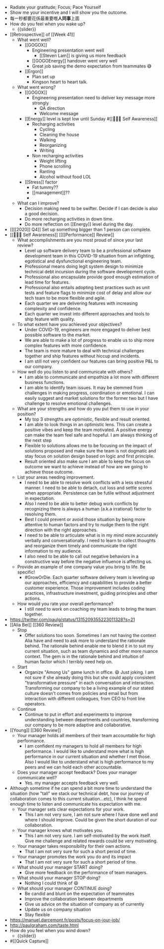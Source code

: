 - Radiate your gratitude; Focus; Pace Yourself
- Show me your incentive and I will show you the outcome.
- 每一秒都要花係最重要嘅**人同事**上面
- How do you feel when you wake up?
    - {{slider}}
- [[Retrospective]] of [[Week 41]]
    - What went well?
        - [[GOGOX]]
            - Engineering presentation went well
                - [[Steven Lam]] is giving us more feedback
            - [[GOGOEnergy]] handover went very well
            - Great job saving the demo expectation from teammates 😅
        - [[Ergon]]
            - Plan set up
            - Kingson heart to heart talk.
    - What went wrong?
        - [[GOGOX]]
            - Engineering presentation need to deliver key message more strongly
                - QA direction
                - Welcome message
        - [[Energy]] level is kept low until Sunday #[[🧘🏻‍♂️ Self Awareness]]
            - Recharging activities
                - Cycling
                - Cleaning the house
                - Walking
                - Reorganizing
                - Writing
            - Non recharging activities
                - Weight lifting
                - Phone scrolling
                - Ranting
                - Alcohol without food LOL
        - [[Stress]] factor
            - Fat tummy??
            - [[management]]??
            - 
    - What can I improve?
        - Decision making need to be swifter. Decide if I can decide is also a good decision.
        - Do more recharging activities in down time.
        - Do more reflection on [[Energy]] level during the day.
- [[[[2020]] Q4]] Set up something bigger than 1 person can complete.
- [[🧘🏻‍♂️ Self Awareness]] [[[[Performance]] Review]]
    - What accomplishments are you most proud of since your last review?
        - Level up software delivery team to be a professional software development team in this COVID-19 situation from an infighting, egotistical and dysfunctional engineering team. 
        - Professional means doing legit system design to minimize technical debt incursion during the software development cycle.
        - Professional also encapsulate provide good enough estimation of lead time for features. 
        - Professional also entails adopting best practices such as unit tests and feature flags to minimize cost of delay and allow our tech team to be more flexible and agile.
        - Each quarter we are delivering features with increasing complexity and confidence.
        - Each quarter we invest into different approaches and tools to ship feature with quality.
    - To what extent have you achieved your objectives?
        - Under COVID-19, engineers are more engaged to deliver best possible software to the market.
        - We are able to make a lot of progress to enable us to ship more complex features with more confidence.
        - The team is more mature to deal with technical challenges together and ship features without hiccup and incidents.
        - I am still not very confident our features can bring positive P&L to our company.
    - How well do you listen to and communicate with others?
        - I am able to communicate and empathize a lot more with different business functions.
        - I am able to identify team issues. It may be stemmed from challenges in making progress, coordination or emotional. I can easily suggest and market solutions for the former two but I have challenge to resolve emotional challenges.
    - What are your strengths and how do you put them to use in your position?
        - My top 3 strengths are optimistic, flexible and result oriented.
        - I am able to look things in an optimistic lens. This can create a positive vibes and keep the team motivated. A positive energy can make the team feel safe and hopeful. I am always thinking of the next step
        - Flexible to solutions allows me to be focusing on the impact of solutions proposed and make sure the team is not dogmatic and stay focus on solution design based on logic and first principle.
        - Result oriented also make sure I am able to keep the focus on outcome we want to achieve instead of how are we going to achieve those outcome.
    - List your areas needing improvement.
        - I need to be able to resolve work conflicts with a less stressful manner. I need to be able to detach, cut loss and settle scores when appropriate. Persistence can be futile without adjustment in expectation.
        - Also I need to be able to better debug work conflicts by recognizing there is always a human (a.k.a irrational) factor to resolving them.
        - Best I could prevent or avoid those situation by being more attentive to human factors and try to nudge them to the right direction with the right approaches.
        - I need to be able to articulate what is in my mind more accurately verbally and conversationally. I need to learn to collect thoughts and reorganize them timely and communicate the right information to my audience.
        - I also need to be able to call out negative behaviors in a constructive way before the negative influence is affecting us.
    - Provide an example of one company value you bring to life. Be specific!
        - #GrowOrDie. Each quarter software delivery team is leveling up our approaches, efficiency and capabilities to provide a better customer experience. Those improvement includes coding practices, infrastructure investment, guiding principles and other actions.
    - How would you rate your overall performance?
        - I still need to work on coaching my team leads to bring the team together.
- https://twitter.com/paulg/status/1315209355223011328?s=21
- [[Alia Bei]] [[360 Review]]
    - Stop
        - Offer solutions too soon. Sometimes I am not having the context Alia have and need to ask more to understand the rationale behind. The rationale behind enable me to blend it in to suit my current situation, such as team dynamics and other more nuance context. The gem is in the rationale behind and intuition of human factor which I terribly need help on.
    - Start
        - Organize "Among Us" game lunch in office. 😄 Just joking. I am not sure if she already doing this but she could apply consistent "transformative pressure" in each conversation and interaction. Transforming our company to be a living example of our stated culture doesn't comes from policies and email but from interaction with different colleagues, from CEO to front line operators.
    - Continue
        - Continue to put in effort and experiments to improve understanding between departments and countries, transforming our company to be more adaptive and collaborative.
- [[Young]] [[360 Review]]
    - Your manager holds all members of their team accountable for high performance.
        - I am confident my managers to hold all members for high performance. I would like to understand more what is high performance in our current situation and whether I met those. Also I would like to understand what is high performance to my peers and we can hold each other accountable.
    - Does your manager accept feedback? Does your manager communicate well?
        - Yes. my manager accepts feedback very well.
- Although sometime if he can spend a bit more time to understand the situation (how "tall" we stack our technical debt, how our journey of collaboration comes to this current situation...etc), I think he spend enough time to listen and communicate his expectation with me.
    - Your manager sets clear expectations for your work.
        - This I am not very sure, I am not sure where I have done well and where I  should improve. Could be given the short duration of our collaboration.
    - Your manager knows what motivates you.
        - This I am not very sure. I am self-motivated by the work itself. Give me challenge and related rewards could be very motivating.
    - Your manager takes responsibility for their own actions.
        - That I am not very sure for such a short period of time.    
    - Your manager promotes the work you do and its impact
        - That I am not very sure for such a short period of time.
    - What should your manager START doing?
        - Give more feedback on the performance of team managers.
    - What should your manager STOP doing?
        - Nothing I could think of 😄
    - What should your manager CONTINUE doing?
        - Be candid and blunt on the expectation of teammates
        - Improve the collaboration between departments
        - Give us advice on the situation of company as of currently
        - Update us on company situation
        - Stay flexible
- https://manuel.darcemont.fr/posts/focus-on-jour-job/
- http://paulgraham.com/taste.html
- How do you feel when you wind down?
    - {{slider}}
- #[[Quick Capture]]
